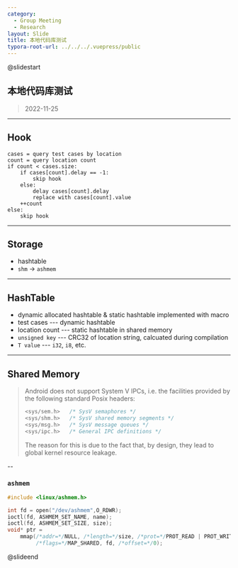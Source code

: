 ```yaml
---
category:
  - Group Meeting
  - Research
layout: Slide
title: 本地代码库测试
typora-root-url: ../../../.vuepress/public
---
```


@slidestart

## 本地代码库测试

> 2022-11-25

---

## Hook

```pseudocode
cases = query test cases by location
count = query location count
if count < cases.size:
    if cases[count].delay == -1:
        skip hook
    else:
    	delay cases[count].delay
        replace with cases[count].value
    ++count
else:
    skip hook
```

---

## Storage

- hashtable
- `shm` -> `ashmem`

---

## HashTable

- dynamic allocated hashtable & static hashtable implemented with macro
- test cases --- dynamic hashtable
- location count --- static hashtable in shared memory
- `unsigned key` --- CRC32 of location string, calcuated during compilation
- `T value` --- `i32`, `i8`, etc.

---

## Shared Memory

> Android does not support System V IPCs, i.e. the facilities provided by the
> following standard Posix headers:
>
> ```c
> <sys/sem.h>   /* SysV semaphores */
> <sys/shm.h>   /* SysV shared memory segments */
> <sys/msg.h>   /* SysV message queues */
> <sys/ipc.h>   /* General IPC definitions */
> ```
>
> The reason for this is due to the fact that, by design, they lead to global
> kernel resource leakage.

--

### `ashmem`

```c
#include <linux/ashmem.h>

int fd = open("/dev/ashmem",O_RDWR);
ioctl(fd, ASHMEM_SET_NAME, name);
ioctl(fd, ASHMEM_SET_SIZE, size);
void* ptr =
    mmap(/*addr=*/NULL, /*length=*/size, /*prot=*/PROT_READ | PROT_WRITE,
         /*flags=*/MAP_SHARED, fd, /*offset=*/0);
```

@slideend
